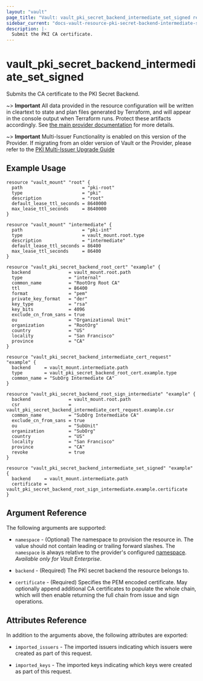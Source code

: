 ```yaml
---
layout: "vault"
page_title: "Vault: vault_pki_secret_backend_intermediate_set_signed resource"
sidebar_current: "docs-vault-resource-pki-secret-backend-intermediate-set-signed"
description: |-
  Submit the PKI CA certificate.
---
```


# vault\_pki\_secret\_backend\_intermediate\_set\_signed

Submits the CA certificate to the PKI Secret Backend.

~> **Important** All data provided in the resource configuration will be
written in cleartext to state and plan files generated by Terraform, and
will appear in the console output when Terraform runs. Protect these
artifacts accordingly. See
[the main provider documentation](../index.html)
for more details.

~> **Important** Multi-Issuer Functionality is enabled on this version
of the Provider. If migrating from an older version of Vault or the Provider,
please refer to the [PKI Multi-Issuer Upgrade Guide](../guides/pki_multi_issuer_upgrade.html.markdown)

## Example Usage

```hcl
resource "vault_mount" "root" {
  path                      = "pki-root"
  type                      = "pki"
  description               = "root"
  default_lease_ttl_seconds = 8640000
  max_lease_ttl_seconds     = 8640000
}

resource "vault_mount" "intermediate" {
  path                      = "pki-int"
  type                      = vault_mount.root.type
  description               = "intermediate"
  default_lease_ttl_seconds = 86400
  max_lease_ttl_seconds     = 86400
}

resource "vault_pki_secret_backend_root_cert" "example" {
  backend              = vault_mount.root.path
  type                 = "internal"
  common_name          = "RootOrg Root CA"
  ttl                  = 86400
  format               = "pem"
  private_key_format   = "der"
  key_type             = "rsa"
  key_bits             = 4096
  exclude_cn_from_sans = true
  ou                   = "Organizational Unit"
  organization         = "RootOrg"
  country              = "US"
  locality             = "San Francisco"
  province             = "CA"
}

resource "vault_pki_secret_backend_intermediate_cert_request" "example" {
  backend     = vault_mount.intermediate.path
  type        = vault_pki_secret_backend_root_cert.example.type
  common_name = "SubOrg Intermediate CA"
}

resource "vault_pki_secret_backend_root_sign_intermediate" "example" {
  backend              = vault_mount.root.path
  csr                  = vault_pki_secret_backend_intermediate_cert_request.example.csr
  common_name          = "SubOrg Intermediate CA"
  exclude_cn_from_sans = true
  ou                   = "SubUnit"
  organization         = "SubOrg"
  country              = "US"
  locality             = "San Francisco"
  province             = "CA"
  revoke               = true
}

resource "vault_pki_secret_backend_intermediate_set_signed" "example" {
  backend     = vault_mount.intermediate.path
  certificate = vault_pki_secret_backend_root_sign_intermediate.example.certificate
}
```

## Argument Reference

The following arguments are supported:

* `namespace` - (Optional) The namespace to provision the resource in.
  The value should not contain leading or trailing forward slashes.
  The `namespace` is always relative to the provider's configured [namespace](/docs/providers/vault#namespace).
   *Available only for Vault Enterprise*.

* `backend` - (Required) The PKI secret backend the resource belongs to.

* `certificate` - (Required) Specifies the PEM encoded certificate. May optionally append additional
  CA certificates to populate the whole chain, which will then enable returning the full chain from
  issue and sign operations.

## Attributes Reference

In addition to the arguments above, the following attributes are exported:

* `imported_issuers` - The imported issuers indicating which issuers were created as part of
  this request.

* `imported_keys` - The imported keys indicating which keys were created as part of this request.
